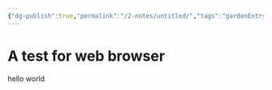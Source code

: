 ```yaml
---
{"dg-publish":true,"permalink":"/2-notes/untitled/","tags":"gardenEntry"}
---
```

# A test for web browser
hello world
